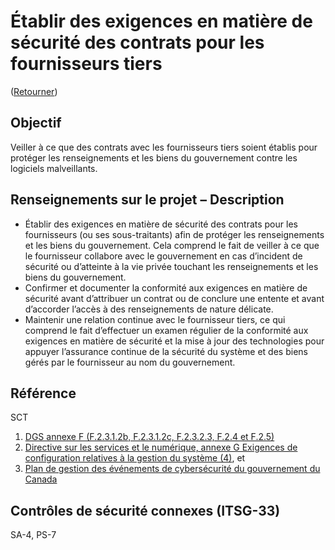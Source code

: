 # Établir des exigences en matière de sécurité des contrats pour les fournisseurs tiers

([Retourner](../README.md))

## Objectif

Veiller à ce que des contrats avec les fournisseurs tiers soient établis pour protéger les renseignements et les biens du gouvernement contre les logiciels malveillants.

## Renseignements sur le projet – Description

- Établir des exigences en matière de sécurité des contrats pour les fournisseurs (ou ses sous-traitants) afin de protéger les renseignements et les biens du gouvernement. Cela comprend le fait de veiller à ce que le fournisseur collabore avec le gouvernement en cas d’incident de sécurité ou d’atteinte à la vie privée touchant les renseignements et les biens du gouvernement.
- Confirmer et documenter la conformité aux exigences en matière de sécurité avant d’attribuer un contrat ou de conclure une entente et avant d’accorder l’accès à des renseignements de nature délicate.
- Maintenir une relation continue avec le fournisseur tiers, ce qui comprend le fait d’effectuer un examen régulier de la conformité aux exigences en matière de sécurité et la mise à jour des technologies pour appuyer l’assurance continue de la sécurité du système et des biens gérés par le fournisseur au nom du gouvernement.

## Référence

SCT

1. [DGS annexe F (F.2.3.1.2b, F.2.3.1.2c, F.2.3.2.3, F.2.4 et F.2.5)](https://www.tbs-sct.gc.ca/pol/doc-fra.aspx?id=32611#appF)
2. [Directive sur les services et le numérique, annexe G Exigences de configuration relatives à la gestion du système (4)](https://www.gcpedia.gc.ca/gcwiki/images/3/37/Exigences_de_configuration_relatives_%C3%A0_la_gestion_du_syst%C3%A8me.pdf), et
3. [Plan de gestion des événements de cybersécurité du gouvernement du Canada](https://www.canada.ca/fr/gouvernement/systeme/gouvernement-numerique/securite-confidentialite-ligne/gestion-securite-identite/plan-gestion-evenements-cybersecurite-gouvernement-canada.html)

## Contrôles de sécurité connexes (ITSG-33)

SA-4, PS-7

